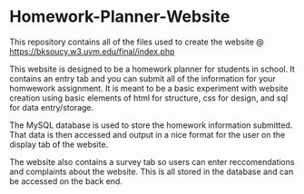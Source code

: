 # Homework-Planner-Website

This repository contains all of the files used to create the website @ https://bksoucy.w3.uvm.edu/final/index.php

This website is designed to be a homework planner for students in school. It contains an entry tab and you can submit all of the information for your homwework assignment. It is meant to be a basic experiment with website creation using basic elements of html for structure, css for design, and sql for data entry/storage.

The MySQL database is used to store the homework information submitted. That data is then accessed and output in a nice format for the user on the display tab of the website.

The website also contains a survey tab so users can enter reccomendations and complaints about the website. This is all stored in the database and can be accessed on the back end.

